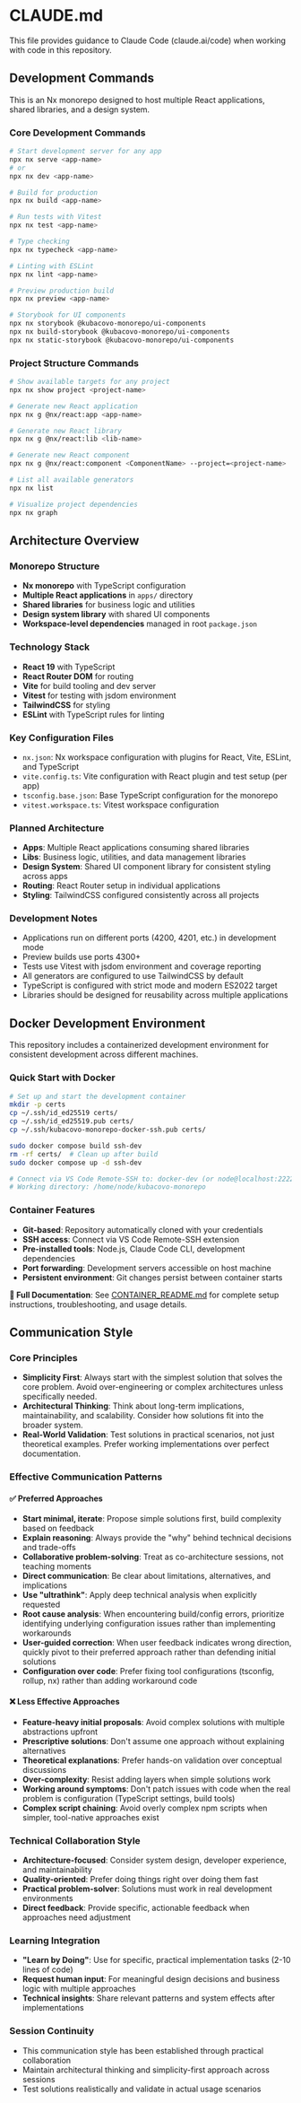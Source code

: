 # CLAUDE.md

This file provides guidance to Claude Code (claude.ai/code) when working with code in this repository.

## Development Commands

This is an Nx monorepo designed to host multiple React applications, shared libraries, and a design system.

### Core Development Commands

```bash
# Start development server for any app
npx nx serve <app-name>
# or
npx nx dev <app-name>

# Build for production
npx nx build <app-name>

# Run tests with Vitest
npx nx test <app-name>

# Type checking
npx nx typecheck <app-name>

# Linting with ESLint
npx nx lint <app-name>

# Preview production build
npx nx preview <app-name>

# Storybook for UI components
npx nx storybook @kubacovo-monorepo/ui-components
npx nx build-storybook @kubacovo-monorepo/ui-components
npx nx static-storybook @kubacovo-monorepo/ui-components
```

### Project Structure Commands

```bash
# Show available targets for any project
npx nx show project <project-name>

# Generate new React application
npx nx g @nx/react:app <app-name>

# Generate new React library
npx nx g @nx/react:lib <lib-name>

# Generate new React component
npx nx g @nx/react:component <ComponentName> --project=<project-name>

# List all available generators
npx nx list

# Visualize project dependencies
npx nx graph
```

## Architecture Overview

### Monorepo Structure

- **Nx monorepo** with TypeScript configuration
- **Multiple React applications** in `apps/` directory
- **Shared libraries** for business logic and utilities
- **Design system library** with shared UI components
- **Workspace-level dependencies** managed in root `package.json`

### Technology Stack

- **React 19** with TypeScript
- **React Router DOM** for routing
- **Vite** for build tooling and dev server
- **Vitest** for testing with jsdom environment
- **TailwindCSS** for styling
- **ESLint** with TypeScript rules for linting

### Key Configuration Files

- `nx.json`: Nx workspace configuration with plugins for React, Vite, ESLint, and TypeScript
- `vite.config.ts`: Vite configuration with React plugin and test setup (per app)
- `tsconfig.base.json`: Base TypeScript configuration for the monorepo
- `vitest.workspace.ts`: Vitest workspace configuration

### Planned Architecture

- **Apps**: Multiple React applications consuming shared libraries
- **Libs**: Business logic, utilities, and data management libraries
- **Design System**: Shared UI component library for consistent styling across apps
- **Routing**: React Router setup in individual applications
- **Styling**: TailwindCSS configured consistently across all projects

### Development Notes

- Applications run on different ports (4200, 4201, etc.) in development mode
- Preview builds use ports 4300+
- Tests use Vitest with jsdom environment and coverage reporting
- All generators are configured to use TailwindCSS by default
- TypeScript is configured with strict mode and modern ES2022 target
- Libraries should be designed for reusability across multiple applications

## Docker Development Environment

This repository includes a containerized development environment for consistent development across different machines.

### Quick Start with Docker

```bash
# Set up and start the development container
mkdir -p certs
cp ~/.ssh/id_ed25519 certs/
cp ~/.ssh/id_ed25519.pub certs/
cp ~/.ssh/kubacovo-monorepo-docker-ssh.pub certs/

sudo docker compose build ssh-dev
rm -rf certs/  # Clean up after build
sudo docker compose up -d ssh-dev

# Connect via VS Code Remote-SSH to: docker-dev (or node@localhost:2222)
# Working directory: /home/node/kubacovo-monorepo
```

### Container Features

- **Git-based**: Repository automatically cloned with your credentials
- **SSH access**: Connect via VS Code Remote-SSH extension
- **Pre-installed tools**: Node.js, Claude Code CLI, development dependencies
- **Port forwarding**: Development servers accessible on host machine
- **Persistent environment**: Git changes persist between container starts

**📖 Full Documentation**: See [CONTAINER_README.md](./CONTAINER_README.md) for complete setup instructions, troubleshooting, and usage details.

## Communication Style

### Core Principles

- **Simplicity First**: Always start with the simplest solution that solves the core problem. Avoid over-engineering or complex architectures unless specifically needed.
- **Architectural Thinking**: Think about long-term implications, maintainability, and scalability. Consider how solutions fit into the broader system.
- **Real-World Validation**: Test solutions in practical scenarios, not just theoretical examples. Prefer working implementations over perfect documentation.

### Effective Communication Patterns

#### ✅ Preferred Approaches

- **Start minimal, iterate**: Propose simple solutions first, build complexity based on feedback
- **Explain reasoning**: Always provide the "why" behind technical decisions and trade-offs
- **Collaborative problem-solving**: Treat as co-architecture sessions, not teaching moments
- **Direct communication**: Be clear about limitations, alternatives, and implications
- **Use "ultrathink"**: Apply deep technical analysis when explicitly requested
- **Root cause analysis**: When encountering build/config errors, prioritize identifying underlying configuration issues rather than implementing workarounds
- **User-guided correction**: When user feedback indicates wrong direction, quickly pivot to their preferred approach rather than defending initial solutions
- **Configuration over code**: Prefer fixing tool configurations (tsconfig, rollup, nx) rather than adding workaround code

#### ❌ Less Effective Approaches

- **Feature-heavy initial proposals**: Avoid complex solutions with multiple abstractions upfront
- **Prescriptive solutions**: Don't assume one approach without explaining alternatives
- **Theoretical explanations**: Prefer hands-on validation over conceptual discussions
- **Over-complexity**: Resist adding layers when simple solutions work
- **Working around symptoms**: Don't patch issues with code when the real problem is configuration (TypeScript settings, build tools)
- **Complex script chaining**: Avoid overly complex npm scripts when simpler, tool-native approaches exist

### Technical Collaboration Style

- **Architecture-focused**: Consider system design, developer experience, and maintainability
- **Quality-oriented**: Prefer doing things right over doing them fast
- **Practical problem-solver**: Solutions must work in real development environments
- **Direct feedback**: Provide specific, actionable feedback when approaches need adjustment

### Learning Integration

- **"Learn by Doing"**: Use for specific, practical implementation tasks (2-10 lines of code)
- **Request human input**: For meaningful design decisions and business logic with multiple approaches
- **Technical insights**: Share relevant patterns and system effects after implementations

### Session Continuity

- This communication style has been established through practical collaboration
- Maintain architectural thinking and simplicity-first approach across sessions
- Test solutions realistically and validate in actual usage scenarios
